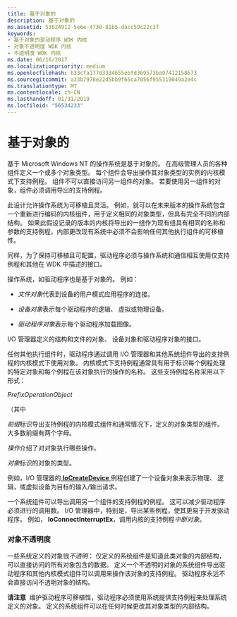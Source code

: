 ```yaml
---
title: 基于对象的
description: 基于对象的
ms.assetid: 53024912-5e6e-4738-81b5-dacc59c22c3f
keywords:
- 基于对象的驱动程序 WDK 内核
- 对象不透明度 WDK 内核
- 不透明度 WDK 内核
ms.date: 06/16/2017
ms.localizationpriority: medium
ms.openlocfilehash: b33cfa177d3334655ebfd369573ba97412158673
ms.sourcegitcommit: a33b7978e22d5bb9f65ca7056f955319049a2e4c
ms.translationtype: MT
ms.contentlocale: zh-CN
ms.lasthandoff: 01/31/2019
ms.locfileid: "56534233"
---
```

# <a name="object-based"></a>基于对象的





基于 Microsoft Windows NT 的操作系统是基于对象的。 在高级管理人员的各种组件定义一个或多个对象类型。 每个组件会导出操作其对象类型的实例的内核模式下支持例程。 组件不可以直接访问另一组件的对象。 若要使用另一组件的对象，组件必须调用导出的支持例程。

此设计允许操作系统为可移植且灵活。 例如，就可以在未来版本的操作系统包含一个重新进行编码的内核组件，用于定义相同的对象类型，但具有完全不同的内部结构。 如果此假设记录的版本的内核将导出的一组作为现有组具有相同的名称和参数的支持例程，内部更改现有系统中必须不会影响任何其他执行组件的可移植性。

同样，为了保持可移植且可配置，驱动程序必须与操作系统和通信相互使用仅支持例程和其他在 WDK 中描述的接口。

操作系统，如驱动程序也是基于对象的。 例如：

-   *文件对象*代表到设备的用户模式应用程序的连接。

-   *设备对象*表示每个驱动程序的逻辑、 虚拟或物理设备。

-   *驱动程序对象*表示每个驱动程序加载图像。

I/O 管理器定义的结构和文件的对象、 设备对象和驱动程序对象的接口。

任何其他执行组件时，驱动程序通过调用 I/O 管理器和其他系统组件导出的支持例程的内核模式下使用对象。 内核模式下支持例程通常具有用于标识每个例程处理的特定对象和每个例程在该对象执行的操作的名称。 这些支持例程名称采用以下形式：

*PrefixOperationObject*

（其中

*前缀*标识导出支持例程的内核模式组件和通常情况下，定义的对象类型的组件。 大多数前缀有两个字母。

*操作*介绍了对对象执行哪些操作。

*对象*标识的对象的类型。

例如，I/O 管理器的[ **IoCreateDevice** ](https://msdn.microsoft.com/library/windows/hardware/ff548397)例程创建了一个设备对象来表示物理、 逻辑，或虚拟设备为目标的输入/输出请求。

一个系统组件可以导出调用另一个组件的支持例程的例程。 这可以减少驱动程序必须进行的调用数。 I/O 管理器中，特别是，导出某些例程，使其更易于开发驱动程序。 例如， **IoConnectInterruptEx**，调用内核的支持例程*中断对象*。

### <a href="" id="ddk-object-opacity-kg"></a>对象不透明度

一些系统定义的对象很*不透明*： 仅定义的系统组件是知道此类对象的内部结构，可以直接访问的所有对象包含的数据。 定义一个不透明的对象的系统组件导出驱动程序和其他内核模式组件可以调用来操作该对象的支持例程。 驱动程序永远不会直接访问不透明对象的结构。

**请注意**  维护驱动程序可移植性，驱动程序必须使用系统提供支持例程来处理系统定义的对象。 定义的系统组件可以在任何时候更改其对象类型的内部结构。

 

 

 




